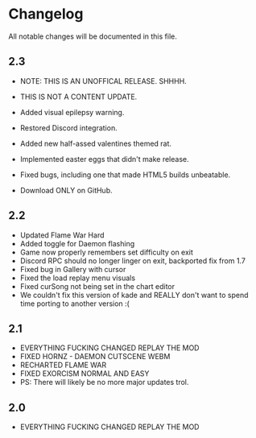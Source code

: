 # Changelog
All notable changes will be documented in this file.

## 2.3
- NOTE: THIS IS AN UNOFFICAL RELEASE. SHHHH.
- THIS IS NOT A CONTENT UPDATE.

- Added visual epilepsy warning.
- Restored Discord integration.
- Added new half-assed valentines themed rat.
- Implemented easter eggs that didn't make release.
- Fixed bugs, including one that made HTML5 builds unbeatable.
- Download ONLY on GitHub.

## 2.2
- Updated Flame War Hard
- Added toggle for Daemon flashing
- Game now properly remembers set difficulty on exit
- Discord RPC should no longer linger on exit, backported fix from 1.7
- Fixed bug in Gallery with cursor
- Fixed the load replay menu visuals
- Fixed curSong not being set in the chart editor
- We couldn't fix this version of kade and REALLY don't want to spend time porting to another version :(


## 2.1
- EVERYTHING FUCKING CHANGED REPLAY THE MOD
- FIXED HORNZ - DAEMON CUTSCENE WEBM
- RECHARTED FLAME WAR
- FIXED EXORCISM NORMAL AND EASY
- PS: There will likely be no more major updates trol.

## 2.0
- EVERYTHING FUCKING CHANGED REPLAY THE MOD
